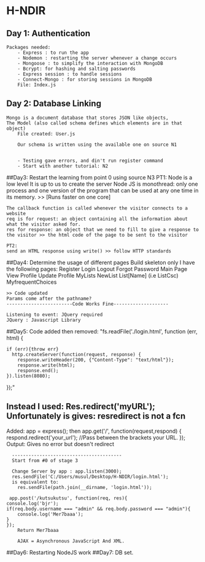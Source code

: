 # H-NDIR
## Day 1: Authentication
	Packages needed:
		- Express : to run the app
		- Nodemon : restarting the server whenever a change occurs 
		- Mongoose : to simplify the interaction with MongoDB
		- Bcrypt: for hashing and salting passwords
		- Express session : to handle sessions
		- Connect-Mongo : for storing sessions in MongoDB
		File: Index.js

## Day 2: Database Linking
	Mongo is a document database that stores JSON like objects,
	The Model (also called schema defines which elements are in that object)
		File created: User.js

		Our schema is written using the available one on source N1


		- Testing gave errors, and din't run register command
		- Start with another tutorial: N2

##Day3: Restart the learning from point 0 using source N3
	PT1:
	Node is a low level
	It is up to us to create the server
	Node JS is monothread: only one process and one version of the program that can be used at any one time in its memory. >> [Runs faster on one core]

	The callback function is called whenever the visitor connects to a website
	req is for request: an object containing all the information about what the visitor asked for.
	res for response: an object that we need to fill to give a response to the visitor >> the html code of the page to be sent to the visitor
	
	PT2:
	send an HTML response using write() >> follow HTTP standards

##Day4: Determine the usage of different pages
	Build skeleton only
	I have the following pages:
	Register
	Login
	Logout
	Forgot Password
	Main Page
	View Profile
	Update Profile
	MyLists
	NewList
	List[Name] (i.e ListCsc)
	MyfrequentChoices

	>> Code updated
	Params come after the pathname?
	------------------------Code Works Fine--------------------

	Listening to event: JQuery required
	JQuery : Javascript Library

##Day5: 
		Code added then removed:
		"fs.readFile('./login.html', function (err, html) {
  	 
  	if (err){throw err}
      http.createServer(function(request, response) {  
        response.writeHeader(200, {"Content-Type": "text/html"});  
        response.write(html);  
        response.end();  
    }).listen(8080);
  });"

  Instead I used: Res.redirect('myURL');
  Unfortunately is gives: resredirect is not a fcn
  --------------------------
  Added: app = express();
  then
	   app.get('/', function(request,respond) {
	      respond.redirect('your_url'); //Pass between the brackets your URL.
	    });
	  Output: Gives no error but doesn't redirect


	  ----------------------------------------
	  Start from #0 of stage 3

	  Change Server by app : app.listen(3000);
	  res.sendFile('C:/Users/musul/Desktop/H-NDIR/login.html');
	  is equivalent to:
	  	res.sendFile(path.join(__dirname, 'login.html'));

	 app.post('/kutsukutsu', function(req, res){
	console.log('bjr');
	if(req.body.username === "admin" && req.body.password === "admin"){
		console.log('Mer7baaa');
	}
	});
		Return Mer7baaa  

		AJAX = Asynchronous JavaScript And XML.

##Day6:
	Restarting NodeJS work
##Day7:
	DB set.

 